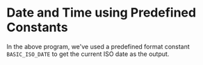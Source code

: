 # Date and Time using Predefined Constants

In the above program, we've used a predefined format constant ```BASIC_ISO_DATE``` to get the current ISO date as the output.